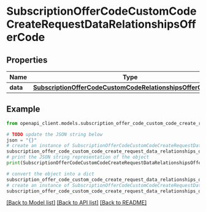 # SubscriptionOfferCodeCustomCodeCreateRequestDataRelationshipsOfferCode


## Properties

Name | Type | Description | Notes
------------ | ------------- | ------------- | -------------
**data** | [**SubscriptionOfferCodeCustomCodeRelationshipsOfferCodeData**](SubscriptionOfferCodeCustomCodeRelationshipsOfferCodeData.md) |  | 

## Example

```python
from openapi_client.models.subscription_offer_code_custom_code_create_request_data_relationships_offer_code import SubscriptionOfferCodeCustomCodeCreateRequestDataRelationshipsOfferCode

# TODO update the JSON string below
json = "{}"
# create an instance of SubscriptionOfferCodeCustomCodeCreateRequestDataRelationshipsOfferCode from a JSON string
subscription_offer_code_custom_code_create_request_data_relationships_offer_code_instance = SubscriptionOfferCodeCustomCodeCreateRequestDataRelationshipsOfferCode.from_json(json)
# print the JSON string representation of the object
print(SubscriptionOfferCodeCustomCodeCreateRequestDataRelationshipsOfferCode.to_json())

# convert the object into a dict
subscription_offer_code_custom_code_create_request_data_relationships_offer_code_dict = subscription_offer_code_custom_code_create_request_data_relationships_offer_code_instance.to_dict()
# create an instance of SubscriptionOfferCodeCustomCodeCreateRequestDataRelationshipsOfferCode from a dict
subscription_offer_code_custom_code_create_request_data_relationships_offer_code_from_dict = SubscriptionOfferCodeCustomCodeCreateRequestDataRelationshipsOfferCode.from_dict(subscription_offer_code_custom_code_create_request_data_relationships_offer_code_dict)
```
[[Back to Model list]](../README.md#documentation-for-models) [[Back to API list]](../README.md#documentation-for-api-endpoints) [[Back to README]](../README.md)


